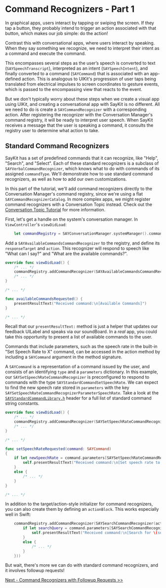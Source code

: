 # Command Recognizers - Part 1

In graphical apps, users interact by tapping or swiping the screen. If they tap a button, they probably intend to trigger an action associated with that button, which makes our job simple: do the action!

Contrast this with conversational apps, where users interact by speaking. When they say something we recognize, we need to interpret their intent as a command and execute the command.

This encompasses several steps as the user’s speech is converted to text (`SAYSpeechTranscript`), interpreted as an intent (`SAYSpeechIntent`), and finally converted to a command (`SAYCommand`) that is associated with an app-defined action. This is analogous to UIKit's progression of user taps being translated from electrical impulses to screen coordinates to gesture events, which is passed to the encompassing view that reacts to the event.

But we don't typically worry about these steps when we create a visual app using UIKit, and creating a conversational app with SayKit is no different. All we need to do is create a `SAYCommandRecognizer` with a corresponding action. After registering the recognizer with the Conversation Manager's command registry, it will be ready to interpret user speech. When SayKit receives a message that the user is speaking a command, it consults the registry user to determine what action to take.

## Standard Command Recognizers

SayKit has a set of predefined commands that it can recognize, like "Help", "Search", and "Select". Each of these standard recognizers is a subclass of `SAYVerbalCommandRecognizer`, which knows what to do with commands of its assigned `commandType`. We'll demonstrate how to use standard command recognizers, as well as how to add our own customizations.

In this part of the tutorial, we'll add command recognizers directly to the Conversation Manager's command registry, since we're using a flat `SAYCommandRecognizerCatalog`. In more complex apps, we might register command recognizers with a Conversation Topic instead. Check out the [Conversation Topic Tutorial](./07-conversation-topics.md) for more information.

First, let's get a handle on the system's conversation manager. In `ViewController`'s `viewDidLoad`:

```swift
    let commandRegistry = SAYConversationManager.systemManager().commandRegistry as! SAYCommandRecognizerCatalog
```

Add a `SAYAvailableCommandsCommandRecognizer` to the registry, and define its `responseTarget` and `action`. This recognizer will respond to speech like "What can I say?" and "What are the available commands?".

```swift
override func viewDidLoad() {
    /* ... */
    commandRegistry.addCommandRecognizer(SAYAvailableCommandsCommandRecognizer(responseTarget: self, action: "availableCommandsRequested"))
    /* ... */
}

/* ... */

func availableCommandsRequested() {
    presentResultText("Received command:\n[Available Commands]")
}

/* ... */
```

Recall that our `presentResultText:` method is just a helper that updates our feedback UILabel and speaks via our soundBoard. In a *real* app, you could take this opportunity to present a list of available commands to the user.

Commands that include parameters, such as the speech rate in the built-in "Set Speech Rate to X" command, can be accessed in the action method by including a `SAYCommand` argument in the method signature.

A `SAYCommand` is a representation of a command issued by the user, and consists of an identifying `type` and a `parameters` dictionary. In this example, our `SAYSetSpeechRateCommandRecognizer` is preconfigured to respond to commands with the type `SAYStandardCommandSetSpeechRate`. We can expect to find the new speech rate stored in `parameters` with the key `SAYSetSpeechRateCommandRecognizerParameterSpeechRate`. Take a look at the [`SAYStandardCommandLibrary.h`](https://github.com/ConversantLabs/SayKitSDK/blob/master/SayKit.framework/Headers/SAYStandardCommandLibrary.h) header for a full list of standard command string constants.

```swift
override func viewDidLoad() {
    /* ... */
    commandRegistry.addCommandRecognizer(SAYSetSpeechRateCommandRecognizer(responseTarget: self, action: "setSpeechRateRequested:"))
    /* ... */
}

/* ... */

func setSpeechRateRequested(command: SAYCommand)
{
    if let newSpeechRate = command.parameters[SAYSetSpeechRateCommandRecognizerParameterSpeechRate] {
        self.presentResultText("Received command:\n[Set speech rate to \(newSpeechRate)]")
    }
    else {
        /* ... */
    }
}

/* ... */
```

In addition to the target/action-style initializer for command recognizers, you can also create them by defining an `actionBlock`. This works especially well in Swift:

```swift
    commandRegistry.addCommandRecognizer(SAYSearchCommandRecognizer(actionBlock: { command in
        if let searchQuery = command.parameters[SAYSearchCommandRecognizerParameterQuery] {
            self.presentResultText("Received command:\n[Search for \(searchQuery)]")
        }
        else {
            /* ... */
        }
    }))    
```

But wait, there's more we can do with standard command recognizers, and it involves followup requests!

[Next - Command Recognizers with Followup Requests >>](./04-command-recognizers-part-2.md)